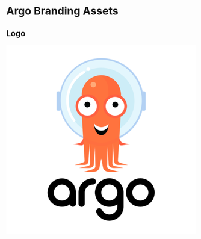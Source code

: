 # Argo Branding Assets
## Logo
![Argo Logo](https://github.com/CyrusBiotechnology/argo/blob/master/argo-logo600.png "Argo Logo")
